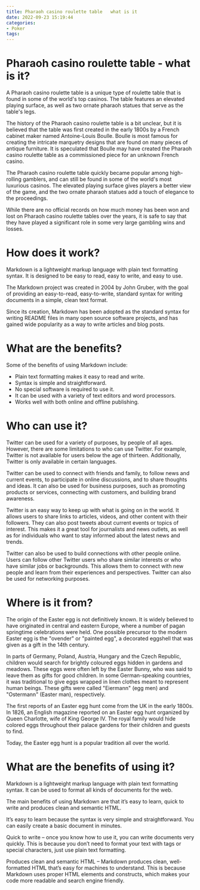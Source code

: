 ```yaml
---
title: Pharaoh casino roulette table   what is it 
date: 2022-09-23 15:19:44
categories:
- Poker
tags:
---
```



#  Pharaoh casino roulette table - what is it? 

A Pharaoh casino roulette table is a unique type of roulette table that is found in some of the world's top casinos. The table features an elevated playing surface, as well as two ornate pharaoh statues that serve as the table's legs.

The history of the Pharaoh casino roulette table is a bit unclear, but it is believed that the table was first created in the early 1800s by a French cabinet maker named Antoine-Louis Boulle. Boulle is most famous for creating the intricate marquetry designs that are found on many pieces of antique furniture. It is speculated that Boulle may have created the Pharaoh casino roulette table as a commissioned piece for an unknown French casino.

The Pharaoh casino roulette table quickly became popular among high-rolling gamblers, and can still be found in some of the world's most luxurious casinos. The elevated playing surface gives players a better view of the game, and the two ornate pharaoh statues add a touch of elegance to the proceedings.

While there are no official records on how much money has been won and lost on Pharaoh casino roulette tables over the years, it is safe to say that they have played a significant role in some very large gambling wins and losses.

#  How does it work? 

Markdown is a lightweight markup language with plain text formatting syntax. It is designed to be easy to read, easy to write, and easy to use.

The Markdown project was created in 2004 by John Gruber, with the goal of providing an easy-to-read, easy-to-write, standard syntax for writing documents in a simple, clean text format. 

Since its creation, Markdown has been adopted as the standard syntax for writing README files in many open source software projects, and has gained wide popularity as a way to write articles and blog posts. 

# What are the benefits? 

Some of the benefits of using Markdown include: 

* Plain text formatting makes it easy to read and write. 
* Syntax is simple and straightforward. 
* No special software is required to use it. 
* It can be used with a variety of text editors and word processors. 
* Works well with both online and offline publishing.

#  Who can use it? 

Twitter can be used for a variety of purposes, by people of all ages. However, there are some limitations to who can use Twitter. For example, Twitter is not available for users below the age of thirteen. Additionally, Twitter is only available in certain languages.

Twitter can be used to connect with friends and family, to follow news and current events, to participate in online discussions, and to share thoughts and ideas. It can also be used for business purposes, such as promoting products or services, connecting with customers, and building brand awareness.

Twitter is an easy way to keep up with what is going on in the world. It allows users to share links to articles, videos, and other content with their followers. They can also post tweets about current events or topics of interest. This makes it a great tool for journalists and news outlets, as well as for individuals who want to stay informed about the latest news and trends.

Twitter can also be used to build connections with other people online. Users can follow other Twitter users who share similar interests or who have similar jobs or backgrounds. This allows them to connect with new people and learn from their experiences and perspectives. Twitter can also be used for networking purposes.

#  Where is it from? 

The origin of the Easter egg is not definitively known. It is widely believed to have originated in central and eastern Europe, where a number of pagan springtime celebrations were held. One possible precursor to the modern Easter egg is the "ovender" or "painted egg", a decorated eggshell that was given as a gift in the 14th century.

In parts of Germany, Poland, Austria, Hungary and the Czech Republic, children would search for brightly coloured eggs hidden in gardens and meadows. These eggs were often left by the Easter Bunny, who was said to leave them as gifts for good children. In some German-speaking countries, it was traditional to give eggs wrapped in linen clothes meant to represent human beings. These gifts were called "Eiermann" (egg men) and "Ostermann" (Easter man), respectively.

The first reports of an Easter egg hunt come from the UK in the early 1800s. In 1826, an English magazine reported on an Easter egg hunt organized by Queen Charlotte, wife of King George IV. The royal family would hide colored eggs throughout their palace gardens for their children and guests to find.

Today, the Easter egg hunt is a popular tradition all over the world.

#  What are the benefits of using it?

Markdown is a lightweight markup language with plain text formatting syntax. It can be used to format all kinds of documents for the web.

The main benefits of using Markdown are that it’s easy to learn, quick to write and produces clean and semantic HTML.

It’s easy to learn because the syntax is very simple and straightforward. You can easily create a basic document in minutes.

Quick to write – once you know how to use it, you can write documents very quickly. This is because you don’t need to format your text with tags or special characters, just use plain text formatting.

Produces clean and semantic HTML – Markdown produces clean, well-formatted HTML that’s easy for machines to understand. This is because Markdown uses proper HTML elements and constructs, which makes your code more readable and search engine friendly.